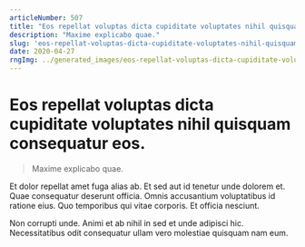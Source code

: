 ```yaml
---
articleNumber: 507
title: "Eos repellat voluptas dicta cupiditate voluptates nihil quisquam consequatur eos."
description: "Maxime explicabo quae."
slug: 'eos-repellat-voluptas-dicta-cupiditate-voluptates-nihil-quisquam-consequatur-eos.'
date: 2020-04-27
rngImg: ../generated_images/eos-repellat-voluptas-dicta-cupiditate-voluptates-nihil-quisquam-consequatur-eos..jpg
---
```


# Eos repellat voluptas dicta cupiditate voluptates nihil quisquam consequatur eos.

> Maxime explicabo quae.

Et dolor repellat amet fuga alias ab. Et sed aut id tenetur unde dolorem et. Quae consequatur deserunt officia. Omnis accusantium voluptatibus id ratione eius. Quo temporibus qui vitae corporis. Et officia nesciunt.
 Non corrupti unde. Animi et ab nihil in sed et unde adipisci hic. Necessitatibus odit consequatur ullam vero molestiae quisquam nam eum.
